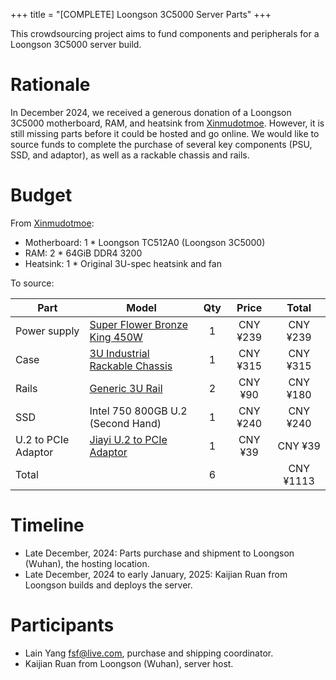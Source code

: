 +++
title = "[COMPLETE] Loongson 3C5000 Server Parts"
+++

This crowdsourcing project aims to fund components and peripherals for a Loongson 3C5000 server build.

# Rationale

In December 2024, we received a generous donation of a Loongson 3C5000 motherboard, RAM, and heatsink from [Xinmudotmoe](http://t.me/xm_moe). However, it is still missing parts before it could be hosted and go online. We would like to source funds to complete the purchase of several key components (PSU, SSD, and adaptor), as well as a rackable chassis and rails.

# Budget

From [Xinmudotmoe](http://t.me/xm_moe):

- Motherboard: 1 \* Loongson TC512A0 (Loongson 3C5000)
- RAM: 2 \* 64GiB DDR4 3200
- Heatsink: 1 \* Original 3U-spec heatsink and fan

To source:

| Part | Model | Qty | Price | Total |
| --- | --- | :-: | :-: | :-: |
| Power supply | [Super Flower Bronze King 450W](https://detail.tmall.com/item.htm?id=570585371610) | 1 | CNY ¥239 | CNY ¥239 |
| Case | [3U Industrial Rackable Chassis](https://detail.tmall.com/item.htm?id=570585371610) | 1 | CNY ¥315 | CNY ¥315 |
| Rails | [Generic 3U Rail](https://item.taobao.com/item.htm?id=54345568720) | 2 | CNY ¥90 | CNY ¥180 |
| SSD | Intel 750 800GB U.2 (Second Hand) | 1 | CNY ¥240 | CNY ¥240 |
| U.2 to PCIe Adaptor | [Jiayi U.2 to PCIe Adaptor](https://detail.tmall.com/item.htm?id=642746851242) | 1 | CNY ¥39 | CNY ¥39 |
| Total | | 6 | | CNY ¥1113 |

# Timeline

- Late December, 2024: Parts purchase and shipment to Loongson (Wuhan), the hosting location.
- Late December, 2024 to early January, 2025: Kaijian Ruan from Loongson builds and deploys the server.

# Participants

- Lain Yang <fsf@live.com>, purchase and shipping coordinator.
- Kaijian Ruan from Loongson (Wuhan), server host.
